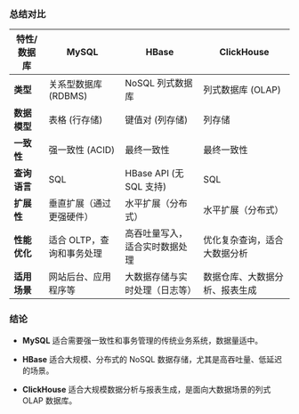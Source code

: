### **总结对比**

| 特性/数据库   | MySQL           | HBase                | ClickHouse      |
| -------- | --------------- | -------------------- | --------------- |
| **类型**   | 关系型数据库 (RDBMS)  | NoSQL 列式数据库          | 列式数据库 (OLAP)    |
| **数据模型** | 表格 (行存储)        | 键值对 (列存储)            | 列存储             |
| **一致性**  | 强一致性 (ACID)     | 最终一致性                | 最终一致性           |
| **查询语言** | SQL             | HBase API (无 SQL 支持) | SQL             |
| **扩展性**  | 垂直扩展（通过更强硬件）    | 水平扩展（分布式）            | 水平扩展（分布式）       |
| **性能优化** | 适合 OLTP，查询和事务处理 | 高吞吐量写入，适合实时数据处理      | 优化复杂查询，适合大数据分析  |
| **适用场景** | 网站后台、应用程序等      | 大数据存储与实时处理（日志等）      | 数据仓库、大数据分析、报表生成 |

### 结论

- **MySQL** 适合需要强一致性和事务管理的传统业务系统，数据量适中。

- **HBase** 适合大规模、分布式的 NoSQL 数据存储，尤其是高吞吐量、低延迟的场景。

- **ClickHouse** 适合大规模数据分析与报表生成，是面向大数据场景的列式 OLAP 数据库。
